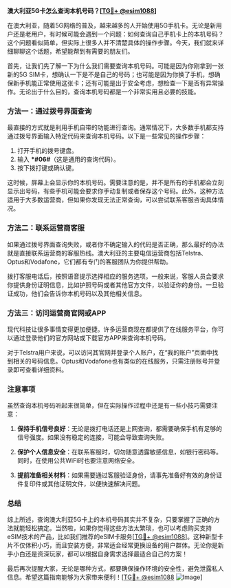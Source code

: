 **澳大利亚5G卡怎么查询本机号码？[[TG💪+ @esim1088](https://t.me/s/esim1088)]**

在澳大利亚，随着5G网络的普及，越来越多的人开始使用5G手机卡。无论是新用户还是老用户，有时候可能会遇到一个问题：如何查询自己手机卡上的本机号码？这个问题看似简单，但实际上很多人并不清楚具体的操作步骤。今天，我们就来详细聊聊这个话题，希望能帮到有需要的朋友们。

首先，让我们先了解一下为什么我们需要查询本机号码。可能是因为你刚拿到一张新的5G SIM卡，想确认一下是不是自己的号码；也可能是因为你换了手机，想确保新手机能正常使用这张卡；还有可能是出于安全考虑，想检查一下是否有异常操作。无论出于什么目的，查询本机号码都是一个非常实用且必要的技能。

### 方法一：通过拨号界面查询

最直接的方式就是利用手机自带的功能进行查询。通常情况下，大多数手机都支持通过拨号界面输入特定代码来查询本机号码。以下是一些常见的操作步骤：

1. 打开手机的拨号键盘。
2. 输入 **\*#06#**（这是通用的查询代码）。
3. 按下拨打键或确认键。

这时候，屏幕上会显示你的本机号码。需要注意的是，并不是所有的手机都会立刻显示出号码，有些手机可能会要求你手动复制或者保存这个号码。此外，这种方法适用于大多数运营商，但如果你发现无法正常查询，可以尝试联系客服咨询具体情况。

### 方法二：联系运营商客服

如果通过拨号界面查询失败，或者你不确定输入的代码是否正确，那么最好的办法就是直接联系运营商的客服热线。澳大利亚的主要电信运营商包括Telstra、Optus和Vodafone，它们都有专门的客服团队为你提供帮助。

拨打客服电话后，按照语音提示选择相应的服务选项。一般来说，客服人员会要求你提供身份证明信息，比如护照号码或者其他官方文件，以验证你的身份。一旦验证成功，他们会告诉你本机号码以及其他相关信息。

### 方法三：访问运营商官网或APP

现代科技让很多事情变得更加便捷。许多运营商现在都提供了在线服务平台，你可以通过登录他们的官方网站或下载官方APP来查询本机号码。

对于Telstra用户来说，可以访问其官网并登录个人账户，在“我的账户”页面中找到相关的号码信息。Optus和Vodafone也有类似的在线服务，只需注册账号并登录即可查看详细资料。

### 注意事项

虽然查询本机号码听起来很简单，但在实际操作过程中还是有一些小技巧需要注意：

1. **保持手机信号良好**：无论是拨打电话还是上网查询，都需要确保手机有足够的信号强度。如果没有稳定的连接，可能会导致查询失败。
   
2. **保护个人信息安全**：在联系客服时，切勿随意透露敏感信息，如银行密码等。同时，在使用公共WiFi时也要注意网络安全。

3. **提前准备相关材料**：如果需要通过客服验证身份，请事先准备好有效的身份证件复印件或其他证明文件，以便快速解决问题。

### 总结

综上所述，查询澳大利亚5G卡上的本机号码其实并不复杂，只要掌握了正确的方法就能轻松搞定。当然啦，如果你觉得这些方法太繁琐，也可以考虑购买支持eSIM技术的产品，比如我们推荐的eSIM卡服务[[TG💪+ @esim1088](https://t.me/s/esim1088)]。这种新型卡片不仅体积小巧，而且安装方便，非常适合经常更换设备的用户群体。无论你是新手小白还是资深玩家，都可以根据自身需求选择最适合自己的方案！

最后再次提醒大家，无论是哪种方式，都要确保操作环境的安全性，避免泄露私人信息。希望这篇指南能够为大家带来便利！[[TG💪+ @esim1088](https://t.me/s/esim1088) ![Image](https://i.postimg.cc/4NQfJmqS/Snipaste-2025-05-13-00-14-12.png)]